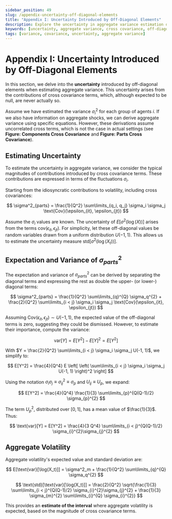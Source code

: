 ```yaml
---
sidebar_position: 49
slug: /appendix-uncertainty-off-diagonal-elements
title: "Appendix I: Uncertainty Introduced by Off-Diagonal Elements"
description: Explore the uncertainty in aggregate variance estimation due to off-diagonal elements and cross covariance terms.
keywords: [uncertainty, aggregate variance, cross covariance, off-diagonal elements]
tags: [variance, covariance, uncertainty, aggregate variance]
---
```



# Appendix I: Uncertainty Introduced by Off-Diagonal Elements

In this section, we delve into the **uncertainty** introduced by off-diagonal elements when estimating aggregate variance. This uncertainty arises from the contributions of cross covariance terms, which, although expected to be null, are never actually so.

Assume we have estimated the variance $\sigma^2_i$ for each group of agents $i$. If we also have information on aggregate shocks, we can derive aggregate variance using specific equations. However, these derivations assume uncorrelated cross terms, which is not the case in actual settings (see **Figure: Components Cross Covariance** and **Figure: Parts Cross Covariance**).

## Estimating Uncertainty

To estimate the uncertainty in aggregate variance, we consider the typical magnitudes of contributions introduced by cross covariance terms. These contributions are expressed in terms of the fluctuations $\sigma_i$.

Starting from the idiosyncratic contributions to volatility, including cross covariances:

$$
\sigma^2_{parts} = \frac{1}{Q^2} \sum\limits_{q_i, q_j} \sigma_i \sigma_j \text{Cov}(\epsilon_{it}, \epsilon_{jt})
$$

Assume the $\sigma_i$ values are known. The uncertainty of $E[\sigma^2(\log(X))]$ arises from the terms $\text{cov}(\epsilon_{it}, \epsilon_{jt})$. For simplicity, let these off-diagonal values be random variables drawn from a uniform distribution $U(-1, 1)$. This allows us to estimate the uncertainty measure $\text{std}[\sigma^2(\log(X_t))]$.

## Expectation and Variance of $\sigma^2_{parts}$

The expectation and variance of $\sigma^2_{parts}$ can be derived by separating the diagonal terms and expressing the rest as double the upper- (or lower-) diagonal terms:

$$
\sigma^2_{parts} = \frac{1}{Q^2} \sum\limits_{q}^{Q} \sigma_q^{2} + \frac{2}{Q^2} \sum\limits_{i < j} \sigma_i \sigma_j \text{Cov}(\epsilon_{it}, \epsilon_{jt})
$$

Assuming $\text{Cov}(\epsilon_{it}, \epsilon_{jt}) \sim U(-1, 1)$, the expected value of the off-diagonal terms is zero, suggesting they could be dismissed. However, to estimate their importance, compute the variance:

$$
\text{var}[Y] = E[Y^2] - E[Y]^2 = E[Y^2]
$$

With $Y = \frac{2}{Q^2} \sum\limits_{i < j} \sigma_i \sigma_j U(-1, 1)$, we simplify to:

$$
E[Y^2] = \frac{4}{Q^4} E \left[ \left( \sum\limits_{i < j} \sigma_i \sigma_j U(-1, 1) \right)^2 \right]
$$

Using the notation $\sigma_{i}\sigma_{j} \equiv \sigma^2_{ij} \equiv \sigma_p$ and $U_{ij} \equiv U_p$, we expand:

$$
E[Y^2] = \frac{4}{Q^4} \frac{1}{3} \sum\limits_{p}^{Q(Q-1)/2} \sigma_{p}^{2}
$$

The term $U_{p}^{2}$, distributed over $[0, 1]$, has a mean value of $\frac{1}{3}$. Thus:

$$
\text{var}[Y] = E[Y^2] = \frac{4}{3 Q^4} \sum\limits_{i < j}^{Q(Q-1)/2} \sigma_{i}^{2}\sigma_{j}^{2}
$$

## Aggregate Volatility

Aggregate volatility's expected value and standard deviation are:

$$
E[\text{var}[\log(X_t)]] = \sigma^2_m + \frac{1}{Q^2} \sum\limits_{q}^{Q} \sigma_q^{2}
$$

$$
\text{std}[\text{var}[\log(X_t)]] = \frac{2}{Q^2} \sqrt{\frac{1}{3} \sum\limits_{i < j}^{Q(Q-1)/2} \sigma_{i}^{2}\sigma_{j}^{2} + \frac{1}{3} \sigma_{m}^{2} \sum\limits_{i}^{Q} \sigma_{i}^{2}}
$$

This provides an **estimate of the interval** where aggregate volatility is expected, based on the magnitude of cross covariance terms.